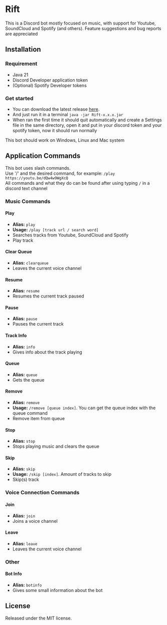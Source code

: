 # Rift

This is a Discord bot mostly focused on music, with support for Youtube, SoundCloud and Spotify (and others).
Feature suggestions and bug reports are appreciated

## Installation

### Requirement

- Java 21
- Discord Developer application token
- (Optional) Spotify Developer tokens

### Get started

- You can download the latest release [here](https://github.com/ItsOnlyGame/Rift/releases/latest).
- And just run it in a terminal `java -jar Rift-x.x.x.jar`
- When ran the first time it should quit automatically and create a Settings file in the same directory, open it and put in your discord token and your spotify token, now it should run normally

This bot should work on Windows, Linux and Mac system

## Application Commands

This bot uses slash commands.  
Use '/' and the desired command, for example: `/play https://youtu.be/dQw4w9WgXcQ`  
All commands and what they do can be found after using typing `/` in a discord text channel

### Music Commands

#### Play

- **Alias:** `play`
- **Usage:** `/play [track url / search word]`
- Searches tracks from Youtube, SoundCloud and Spotify
- Play track

#### Clear Queue

- **Alias:** `clearqueue`
- Leaves the current voice channel

#### Resume

- **Alias:** `resume`
- Resumes the current track paused

#### Pause

- **Alias:** `pause`
- Pauses the current track

#### Track Info

- **Alias:** `info`
- Gives info about the track playing

#### Queue

- **Alias:** `queue`
- Gets the queue

#### Remove

- **Alias:** `remove`
- **Usage:** `/remove [queue index]`. You can get the queue index with the queue command
- Remove item from queue

#### Stop

- **Alias:** `stop`
- Stops playing music and clears the queue

#### Skip

- **Alias:** `skip`
- **Usage:** `/skip [index]`. Amount of tracks to skip
- Skip(s) track

### Voice Connection Commands

#### Join

- **Alias:** `join`
- Joins a voice channel

#### Leave

- **Alias:** `leave`
- Leaves the current voice channel

### Other

#### Bot Info

- **Alias:** `botinfo`
- Gives some small information about the bot

## License

Released under the MIT license.
